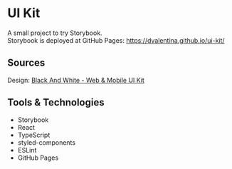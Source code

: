 # UI Kit

A small project to try Storybook. \
Storybook is deployed at GitHub Pages: https://dvalentina.github.io/ui-kit/

## Sources

Design: [Black And White - Web & Mobile UI Kit](https://www.figma.com/community/file/1201935147948130925)

## Tools & Technologies

- Storybook
- React
- TypeScript
- styled-components
- ESLint
- GitHub Pages
